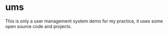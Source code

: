 # ums
This is only a user management system demo for my practice, it uses some open source code and projects.
